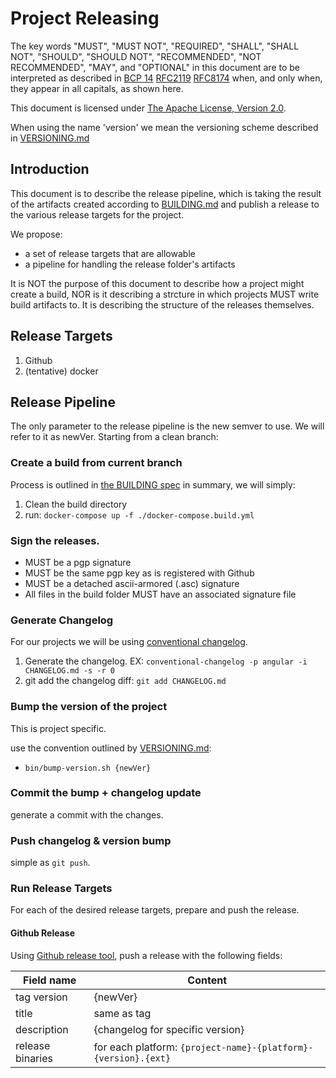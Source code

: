 # Project Releasing

The key words "MUST", "MUST NOT", "REQUIRED", "SHALL", "SHALL NOT", "SHOULD", "SHOULD NOT", "RECOMMENDED", "NOT RECOMMENDED", "MAY", and "OPTIONAL" in this document are to be interpreted as described in [BCP 14](https://tools.ietf.org/html/bcp14) [RFC2119](https://tools.ietf.org/html/rfc2119) [RFC8174](https://tools.ietf.org/html/rfc8174) when, and only when, they appear in all capitals, as shown here.

This document is licensed under [The Apache License, Version 2.0](https://www.apache.org/licenses/LICENSE-2.0.html).

When using the name 'version' we mean the versioning scheme described in [VERSIONING.md](VERSIONING.md)

## Introduction

This document is to describe the release pipeline, which is taking the result of the artifacts created according to [BUILDING.md](BUILDING.md) and publish a release to the various release targets for the project.

We propose:
 - a set of release targets that are allowable
 - a pipeline for handling the release folder's artifacts

It is NOT the purpose of this document to describe how a project might create a build, NOR is it describing a strcture in which projects MUST write build artifacts to. It is describing the structure of the releases themselves.

## Release Targets
1. Github
2. (tentative) docker

## Release Pipeline
The only parameter to the release pipeline is the new semver to use. We will refer to it as newVer.
Starting from a clean branch:

### Create a build from current branch
Process is outlined in [the BUILDING spec](building.md)
in summary, we will simply:
1. Clean the build directory
2. run: `docker-compose up -f ./docker-compose.build.yml`

### Sign the releases.
 - MUST be a pgp signature
 - MUST be the same pgp key as is registered with Github
 - MUST be a detached ascii-armored (.asc) signature 
 - All files in the build folder MUST have an associated signature file

### Generate Changelog
For our projects we will be using [conventional changelog](https://github.com/conventional-changelog/conventional-changelog).

1. Generate the changelog. EX: `conventional-changelog -p angular -i CHANGELOG.md -s -r 0`
2. git add the changelog diff: `git add CHANGELOG.md`

### Bump the version of the project
This is project specific.

use the convention outlined by [VERSIONING.md](VERSIONING.md):
 - `bin/bump-version.sh {newVer}`

### Commit the bump + changelog update
generate a commit with the changes.

### Push changelog & version bump
simple as `git push`.

### Run Release Targets
For each of the desired release targets, prepare and push the release.

#### Github Release
Using [Github release tool](https://github.com/c4milo/github-release), push a release with the following fields:


| Field name       | Content                                                        |
| ---------------- | -------------------------------------------------------------- |
| tag version      | {newVer}                                                       |
| title            | same as tag                                                    |
| description      | {changelog for specific version}                               |
| release binaries | for each platform: `{project-name}-{platform}-{version}.{ext}` |
